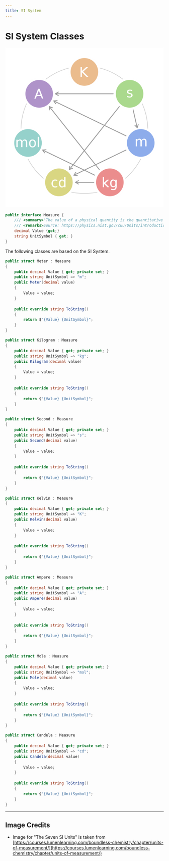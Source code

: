 ```yaml
---
title: SI System
---
```

# SI System Classes

![SI Units](./StandardUnits.png)

```csharp
public interface Measure {
    /// <summary>"The value of a physical quantity is the quantitative expression of a particular physical quantity as the product of a number and a unit, the number being its numerical value. Thus, the numerical value of a particular physical quantity depends on the unit in which it is expressed."</summary>
    /// <remarks>Source: https://physics.nist.gov/cuu/Units/introduction.html</remarks>
    decimal Value {get;}
    string UnitSymbol { get; }
}
```

The following classes are based on the SI System.

```csharp
public struct Meter : Measure
{
    public decimal Value { get; private set; }
    public string UnitSymbol => "m";
    public Meter(decimal value)
    {
        Value = value;
    }

    public override string ToString()
    {
        return $"{Value} {UnitSymbol}";
    }
}
```

```csharp
public struct Kilogram : Measure
{
    public decimal Value { get; private set; }
    public string UnitSymbol => "kg";
    public Kilogram(decimal value)
    {
        Value = value;
    }

    public override string ToString()
    {
        return $"{Value} {UnitSymbol}";
    }
}
```

```csharp
public struct Second : Measure
{
    public decimal Value { get; private set; }
    public string UnitSymbol => "s";
    public Second(decimal value)
    {
        Value = value;
    }

    public override string ToString()
    {
        return $"{Value} {UnitSymbol}";
    }
}
```

```csharp
public struct Kelvin : Measure
{
    public decimal Value { get; private set; }
    public string UnitSymbol => "K";
    public Kelvin(decimal value)
    {
        Value = value;
    }

    public override string ToString()
    {
        return $"{Value} {UnitSymbol}";
    }
}
```

```csharp
public struct Ampere : Measure
{
    public decimal Value { get; private set; }
    public string UnitSymbol => "A";
    public Ampere(decimal value)
    {
        Value = value;
    }

    public override string ToString()
    {
        return $"{Value} {UnitSymbol}";
    }
}
```

```csharp
public struct Mole : Measure
{
    public decimal Value { get; private set; }
    public string UnitSymbol => "mol";
    public Mole(decimal value)
    {
        Value = value;
    }

    public override string ToString()
    {
        return $"{Value} {UnitSymbol}";
    }
}
```

```csharp
public struct Candela : Measure
{
    public decimal Value { get; private set; }
    public string UnitSymbol => "cd";
    public Candela(decimal value)
    {
        Value = value;
    }

    public override string ToString()
    {
        return $"{Value} {UnitSymbol}";
    }
}
```

----

## Image Credits

- Image for "The Seven SI Units" is taken from [https://courses.lumenlearning.com/boundless-chemistry/chapter/units-of-measurement/](https://courses.lumenlearning.com/boundless-chemistry/chapter/units-of-measurement/)
